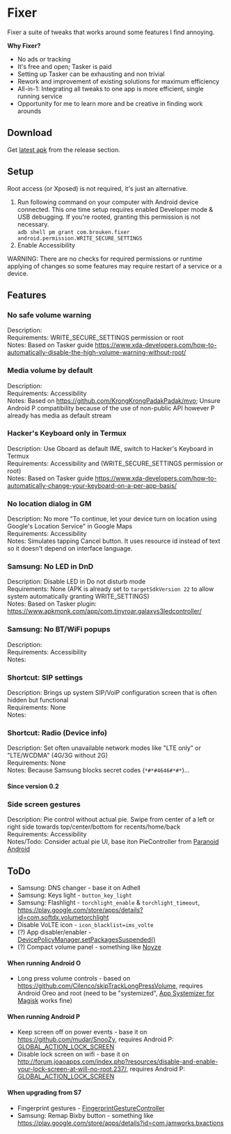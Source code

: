 # Fixer

Fixer a suite of tweaks that works around some features I find annoying.

**Why Fixer?**
*    No ads or tracking
*    It's free and open; Tasker is paid
*    Setting up Tasker can be exhausting and non trivial
*    Rework and improvement of existing solutions for maximum efficiency
*    All-in-1: Integrating all tweaks to one app is more efficient, single running service
*    Opportunity for me to learn more and be creative in finding work arounds

## Download

Get [latest apk](https://github.com/moneytoo/Fixer/releases/latest) from the release section.

## Setup

Root access (or Xposed) is not required, it's just an alternative.

1. Run following command on your computer with Android device connected. This one time setup requires enabled Developer mode & USB debugging. If you're rooted, granting this permission is not necessary. <br> ``adb shell pm grant com.brouken.fixer android.permission.WRITE_SECURE_SETTINGS``
2. Enable Accessibility

WARNING: There are no checks for required permissions or runtime applying of changes so some features may require restart of a service or a device.

## Features

### No safe volume warning
Description: <br>
Requirements: WRITE_SECURE_SETTINGS permission or root<br>
Notes: Based on Tasker guide https://www.xda-developers.com/how-to-automatically-disable-the-high-volume-warning-without-root/

### Media volume by default
Description: <br>
Requirements: Accessibility<br>
Notes: Based on https://github.com/KrongKrongPadakPadak/mvo; Unsure Android P compatibility because of the use of non-public API however P already has media as default stream

### Hacker's Keyboard only in Termux
Description: Use Gboard as default IME, switch to Hacker's Keyboard in Termux<br>
Requirements: Accessibility and (WRITE_SECURE_SETTINGS permission or root)<br>
Notes: Based on Tasker guide https://www.xda-developers.com/how-to-automatically-change-your-keyboard-on-a-per-app-basis/

### No location dialog in GM
Description: No more "To continue, let your device turn on location using Google's Location Service" in Google Maps<br>
Requirements: Accessibility<br>
Notes: Simulates tapping Cancel button. It uses resource id instead of text so it doesn't depend on interface language.

### Samsung: No LED in DnD
Description: Disable LED in Do not disturb mode<br>
Requirements: None (APK is already set to ``targetSdkVersion 22`` to allow system automatically granting WRITE_SETTINGS)<br>
Notes: Based on Tasker plugin: https://www.apkmonk.com/app/com.tinyroar.galaxys3ledcontroller/

### Samsung: No BT/WiFi popups
Description: <br>
Requirements: Accessibility<br>
Notes:

### Shortcut: SIP settings
Description: Brings up system SIP/VoIP configuration screen that is often hidden but functional<br>
Requirements: None<br>
Notes:

### Shortcut: Radio (Device info)
Description: Set often unavailable network modes like "LTE only" or "LTE/WCDMA" (4G/3G without 2G)<br>
Requirements: None<br>
Notes: Because Samsung blocks secret codes (``*#*#4646#*#*``)...

#### Since version 0.2

### Side screen gestures
Description: Pie control without actual pie. Swipe from center of a left or right side towards top/center/bottom for recents/home/back<br>
Requirements: Accessibility<br>
Notes/Todo: Consider actual pie UI, base iton PieController from [Paranoid Android](https://github.com/AOSPA/android_frameworks_base/tree/85bab89a8f92f85d210f0c29601cf3b1b2a5225a/packages/SystemUI/src/com/android/systemui/statusbar/pie)

## ToDo

*    Samsung: DNS changer - base it on Adhell
*    Samsung: Keys light - ``button_key_light``
*    Samsung: Flashlight - ``torchlight_enable`` & ``torchlight_timeout``, https://play.google.com/store/apps/details?id=com.softdx.volumetorchlight
*    Disable VoLTE icon - ``icon_blacklist=ims_volte``
*    (?) App disabler/enabler - [DevicePolicyManager.setPackagesSuspended()](https://developer.android.com/reference/android/app/admin/DevicePolicyManager.html#setPackagesSuspended(android.content.ComponentName,%20java.lang.String[],%20boolean))
*    (?) Compact volume panel - something like [Noyze](https://forum.xda-developers.com/android/apps-games/app-noyze-volume-panel-replacement-t2875501)

#### When running Android O
*    Long press volume controls - based on https://github.com/Cilenco/skipTrackLongPressVolume, requires Android Oreo and root (need to be "systemized", [App Systemizer for Magisk](https://forum.xda-developers.com/apps/magisk/module-app-systemizer-t3477512) works fine)

#### When running Android P
*    Keep screen off on power events - base it on https://github.com/mudar/SnooZy, requires Android P: [GLOBAL_ACTION_LOCK_SCREEN](https://developer.android.com/reference/android/accessibilityservice/AccessibilityService.html#GLOBAL_ACTION_LOCK_SCREEN)
*    Disable lock screen on wifi - base it on http://forum.joaoapps.com/index.php?resources/disable-and-enable-your-lock-screen-at-will-no-root.237/, requires Android P: [GLOBAL_ACTION_LOCK_SCREEN](https://developer.android.com/reference/android/accessibilityservice/AccessibilityService.html#GLOBAL_ACTION_LOCK_SCREEN)

#### When upgrading from S7
*    Fingerprint gestures - [FingerprintGestureController](https://developer.android.com/reference/android/accessibilityservice/FingerprintGestureController.html)
*    Samsung: Remap Bixby button - something like https://play.google.com/store/apps/details?id=com.jamworks.bxactions
